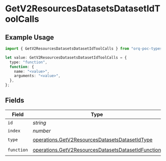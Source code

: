 # GetV2ResourcesDatasetsDatasetIdToolCalls

## Example Usage

```typescript
import { GetV2ResourcesDatasetsDatasetIdToolCalls } from "orq-poc-typescript/models/operations";

let value: GetV2ResourcesDatasetsDatasetIdToolCalls = {
  type: "function",
  function: {
    name: "<value>",
    arguments: "<value>",
  },
};
```

## Fields

| Field                                                                                                                    | Type                                                                                                                     | Required                                                                                                                 | Description                                                                                                              |
| ------------------------------------------------------------------------------------------------------------------------ | ------------------------------------------------------------------------------------------------------------------------ | ------------------------------------------------------------------------------------------------------------------------ | ------------------------------------------------------------------------------------------------------------------------ |
| `id`                                                                                                                     | *string*                                                                                                                 | :heavy_minus_sign:                                                                                                       | N/A                                                                                                                      |
| `index`                                                                                                                  | *number*                                                                                                                 | :heavy_minus_sign:                                                                                                       | N/A                                                                                                                      |
| `type`                                                                                                                   | [operations.GetV2ResourcesDatasetsDatasetIdType](../../models/operations/getv2resourcesdatasetsdatasetidtype.md)         | :heavy_check_mark:                                                                                                       | N/A                                                                                                                      |
| `function`                                                                                                               | [operations.GetV2ResourcesDatasetsDatasetIdFunction](../../models/operations/getv2resourcesdatasetsdatasetidfunction.md) | :heavy_check_mark:                                                                                                       | N/A                                                                                                                      |